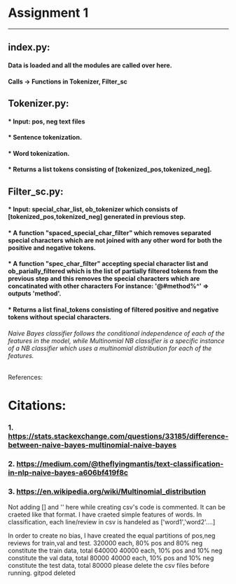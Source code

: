 # Assignment 1
-------------------------------------------------
## index.py: 
#### Data is loaded and all the modules are called over here.
#### Calls -> Functions in Tokenizer, Filter_sc 
## Tokenizer.py:
#### * Input: pos, neg text files
#### * Sentence tokenization. 
#### * Word tokenization. 
#### * Returns a list tokens consisting of [tokenized_pos,tokenized_neg].
## Filter_sc.py:
#### * Input: special_char_list, ob_tokenizer which consists of [tokenized_pos,tokenized_neg] generated in previous step.
#### * A function "spaced_special_char_filter" which removes separated special characters which are not joined with any other word for both the positive and negative tokens.
#### * A function "spec_char_filter" accepting special character list and ob_parially_filtered which is the list of partially filtered tokens from the previous step and this removes the special characters which are concatinated with other characters For instance: '@#method%^' => outputs 'method'.
#### * Returns a list final_tokens consisting of filtered positive and negative tokens without special characters. 


###### Naive Bayes classifier follows the conditional independence of each of the features in the model, while Multinomial NB classifier is a specific instance of a NB classifier which uses a multinomial distribution for each of the features.

References:
# Citations:
### 1. https://stats.stackexchange.com/questions/33185/difference-between-naive-bayes-multinomial-naive-bayes
### 2. https://medium.com/@theflyingmantis/text-classification-in-nlp-naive-bayes-a606bf419f8c
### 3. https://en.wikipedia.org/wiki/Multinomial_distribution

Not adding [] and '' here while creating csv's 
code is commented. It can be craeted like that format. 
I have craeted simple features of words. In classification, each line/review in csv is handeled as ['word1','word2'....]

In order to create no bias, I have created the equal partitions of pos,neg reviews for train,val and test. 
320000 each, 80% pos and 80% neg constitute the train data, total 640000
40000 each, 10% pos and 10% neg constitute the val data, total 80000
40000 each, 10% pos and 10% neg constitute the test data, total 80000
please delete the csv files before running. 
gitpod deleted
